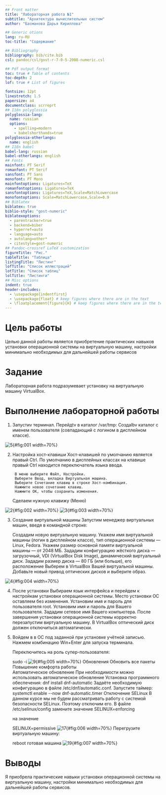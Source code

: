 ```yaml
---
## Front matter
title: "Лабораторная работа №1"
subtitle: "Архитектура вычислительных систем"
author: "Басманова Дарья Кириллова"

## Generic otions
lang: ru-RU
toc-title: "Содержание"

## Bibliography
bibliography: bib/cite.bib
csl: pandoc/csl/gost-r-7-0-5-2008-numeric.csl

## Pdf output format
toc: true # Table of contents
toc-depth: 2
lof: true # List of figures

fontsize: 12pt
linestretch: 1.5
papersize: a4
documentclass: scrreprt
## I18n polyglossia
polyglossia-lang:
  name: russian
  options:
	- spelling=modern
	- babelshorthands=true
polyglossia-otherlangs:
  name: english
## I18n babel
babel-lang: russian
babel-otherlangs: english
## Fonts
mainfont: PT Serif
romanfont: PT Serif
sansfont: PT Sans
monofont: PT Mono
mainfontoptions: Ligatures=TeX
romanfontoptions: Ligatures=TeX
sansfontoptions: Ligatures=TeX,Scale=MatchLowercase
monofontoptions: Scale=MatchLowercase,Scale=0.9
## Biblatex
biblatex: true
biblio-style: "gost-numeric"
biblatexoptions:
  - parentracker=true
  - backend=biber
  - hyperref=auto
  - language=auto
  - autolang=other*
  - citestyle=gost-numeric
## Pandoc-crossref LaTeX customization
figureTitle: "Рис."
tableTitle: "Таблица"
listingTitle: "Листинг"
lofTitle: "Список иллюстраций"
lotTitle: "Список таблиц"
lolTitle: "Листинги"
## Misc options
indent: true
header-includes:
  - \usepackage{indentfirst}
  - \usepackage{float} # keep figures where there are in the text
  - \floatplacement{figure}{H} # keep figures where there are in the text
---
```


# Цель работы

Целью данной работы является приобретение практических навыков установки операционной системы на виртуальную машину, настройки минимально необходимых для дальнейшей работы сервисов

# Задание

Лабораторная работа подразумевает установку на виртуальную машину VirtualBox.

# Выполнение лабораторной работы


1) Запустиv терминал. Перейдtv в каталог /var/tmp:
Создаlbv каталог с именем пользователя (совпадающий с логином в дисплейном классе). 

![5](image/5.jpg){#fig:001 width=70%}

2) Настройка хост-клавиши
 Хост-клавишей по умолчанию является правый Ctrl. По умолчанию в дисплейных классах на клавише правый Ctrl находится переключатель языка ввода.
 
        В меню выберите Файл, Настройки.
        Выберите Ввод, вкладка Виртуальная машина.
        Выберите Сочетание клавиш в строке Хост-комбинация.
        Нажмите новое сочетание клавиш.
        Нажмите ОК, чтобы сохранить изменения.

   Сделаем нужную клавижу (Меню)

   
![2](image/2.jpg){#fig:002 width=70%}
![3](image/3.jpg){#fig:003 width=70%}

3) Создание виртуальной машины
Запустим менеджер виртуальных машин, введя в командной строке:

    Создадим новую виртуальную машину.
    Укажем имя виртуальной машины (логин в дисплейном классе), тип операционной системы — Linux, Fedora.
    Укажем размер основной памяти виртуальной машины — от 2048 МБ.
    Зададим конфигурацию жёсткого диска — загрузочный, VDI (VirtualBox Disk Image), динамический виртуальный диск.
    Зададим размер диска — 80 ГБ (или больше), его расположение
    Выберем в VirtualBox Вашей виртуальной машины. Добавьте новый привод оптических дисков и выберите образ.
  
![4](image/4.jpg){#fig:004 width=70%}

4) После установки 
    Выбираем язык интерфейса и перейдем к настройкам установки операционной системы.
    Место установки ОС оставляем без изменения.
    Установим имя и пароль для пользователя root.
    Установим имя и пароль для Вашего пользователя.
    Зададим сетевое имя Вашего компьютера.
    После завершения установки операционной системы корректно перезапустим виртуальную машину.
    В VirtualBox оптический диск должен отключиться автоматически.

5) Войдем в в ОС под заданной при установке учётной записью.
    Нажмем комбинацию Win+Enter для запуска терминала.

    Переключитесь на роль супер-пользователя:

    sudo -i
![9](image/9.jpg){#fig:005 width=70%}
Обновления
Обновить все пакеты
Повышение комфорта работы   
Автоматическое обновление
 При необходимости можно использовать автоматическое обновление
    Установка программного обеспечения:
    dnf install dnf-automatic
    Задаёте необходимую конфигурацию в файле /etc/dnf/automatic.conf.
    Запустите таймер:
    systemctl enable --now dnf-automatic.timer
Отключение SELinux
    В данном курсе мы не будем рассматривать работу с системой безопасности SELinux.
    Поэтому отключим его.
    В файле /etc/selinux/config замените значение
    SELINUX=enforcing

    на значение

    SELINUX=permissive
![17](image/17.png){#fig:006 width=70%}
    Перегрузите виртуальную машину:

    reboot
готовая машина
![19](image/19.png){#fig:007 width=70%}




# Выводы

Я приобрела практические навыки установки операционной системы на виртуальную машину, настройки минимально необходимых для дальнейшей работы сервисов.


